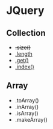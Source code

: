 # JQuery
## Collection
- ~~.size()~~
- [.length](jq-size.html)
- [.get()](jq-get.html)
- [.index()](jq-index.html)

## Array
- .toArray()
- .inArray()
- .isArray()
- .makeArray()